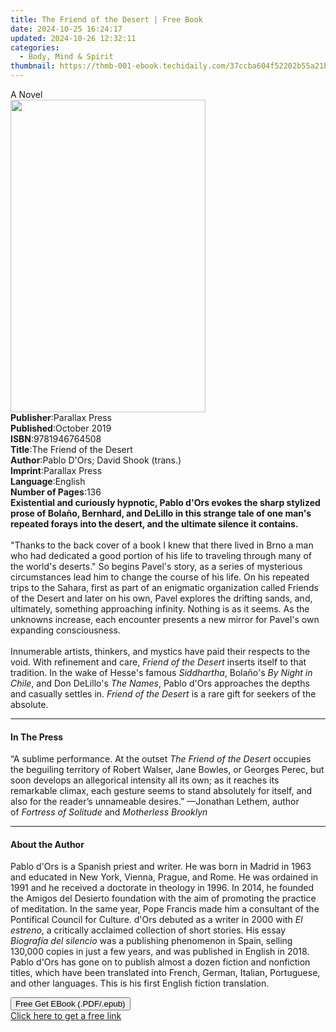 ```yaml
---
title: The Friend of the Desert | Free Book
date: 2024-10-25 16:24:17
updated: 2024-10-26 12:32:11
categories:
  - Body, Mind & Spirit
thumbnail: https://thmb-001-ebook.techidaily.com/37ccba604f52202b55a21b122e354d9c7d123db85ac0e1817d51c43c227c657f.jpg
---
```

<main id="book-container">
  <div class="flex flex-col">
    <div class="book-brief flex-1 py-6 px-4 sm:p-6 md:py-10 md:px-8">
      <!-- brief-->
      <div class="book-brief-main">A Novel</div>
    </div>
    <div
      class="book-meta-info flex-1 grid gap-4 col-start-1 col-end-3 row-start-1 sm:mb-6 sm:grid-cols-4 lg:gap-6 lg:col-start-2 lg:row-end-6 lg:row-span-6 lg:mb-0"
    >
      <div
        class="book-meta-info-left place-content-center mt-4 p-4 text-sm leading-6 col-start-2 col-span-2 dark:text-slate-400"
      >
        <img
          class="w-full h-500 object-cover rounded-lg sm:h-255 sm:col-span-2 lg:col-span-full"
          src="https://img-001-ebook.techidaily.com/c4e341e5069ed246842dfbadd8e2c1a4ee9b483cc3a269b2964b22fcc9cc9bb2.jpg"
          alt=""
          width="312"
          height="500"
        />
      </div>
      <div
        class="book-meta-info-right mt-2 col-start-1 row-start-2 col-span-3 self-center"
      >
        <!-- meta data  -->
        <div class="flex flex-col px-4 md:px-8">
          <div class="flex-1">
            <strong>Publisher</strong>:<span class="px-2">Parallax Press</span>
          </div>
          <div class="flex-1">
            <strong>Published</strong>:<span class="px-2">October 2019</span>
          </div>
          <div class="flex-1">
            <strong>ISBN</strong>:<span class="px-2">9781946764508</span>
          </div>
          <div class="flex-1">
            <strong>Title</strong>:<span class="px-2"
              >The Friend of the Desert</span
            >
          </div>
          <div class="flex-1">
            <strong>Author</strong>:<span class="px-2"
              >Pablo D&#39;Ors; David Shook (trans.)</span
            >
          </div>
          <div class="flex-1">
            <strong>Imprint</strong>:<span class="px-2">Parallax Press</span>
          </div>
          <div class="flex-1">
            <strong>Language</strong>:<span class="px-2">English</span>
          </div>
          <div class="flex-1">
            <strong>Number of Pages</strong>:<span class="px-2">136</span>
          </div>
        </div>
      </div>
    </div>
    <div class="book-description flex-1 py-6 px-4 sm:p-6 md:py-10 md:px-8">
      <div class="book-description-main">
        <div accordion-content="" id="description">
          <b
            >Existential and curiously hypnotic, Pablo d'Ors evokes the sharp
            stylized prose of Bolaño, Bernhard, and DeLillo in this strange tale
            of one man's repeated forays into the desert, and the ultimate
            silence it contains.</b
          ><br /><br />"Thanks to the back cover of a book I knew that there
          lived in Brno a man who had dedicated a good portion of his life to
          traveling through many of the world's deserts." So begins Pavel's
          story, as a series of mysterious circumstances lead him to change the
          course of his life. On his repeated trips to the Sahara, first as part
          of an enigmatic organization called Friends of the Desert and later on
          his own, Pavel explores the drifting sands, and, ultimately, something
          approaching infinity. Nothing is as it seems. As the unknowns
          increase, each encounter presents a new mirror for Pavel's own
          expanding consciousness. <br /><br />Innumerable artists, thinkers,
          and mystics have paid their respects to the void. With refinement and
          care, <i>Friend of the Desert</i> inserts itself to that tradition. In
          the wake of Hesse's famous <i>Siddhartha</i>, Bolaño's
          <i>By Night in Chile</i>, and Don DeLillo's <i>The Names</i>, Pablo
          d'Ors approaches the depths and casually settles in.
          <i>Friend of the Desert </i>is a rare gift for seekers of the
          absolute.
        </div>
        <div class="accordion-fader"></div>
      </div>
    </div>
    <div class="book-excerpts flex-1 py-6 px-4 sm:p-6 md:py-10 md:px-8">
      <!-- excerpts-->
      <div class="book-excerpts-main">
        <hr />
        <h4 class="placeholder placeholder-heading">
          <span>In The Press</span>
        </h4>
        <p>
          “A sublime performance. At the outset&nbsp;<i
            >The Friend of the Desert</i
          >&nbsp;occupies the beguiling territory of Robert Walser, Jane Bowles,
          or Georges Perec, but soon develops an allegorical intensity all its
          own; as it reaches its remarkable climax, each gesture seems to stand
          absolutely for itself, and also for the reader’s unnameable desires.”
          —Jonathan Lethem, author of&nbsp;<i>Fortress of Solitude </i>and
          <i>Motherless Brooklyn</i>
        </p>
      </div>
    </div>
    <div class="book-about-author flex-1 py-6 px-4 sm:p-6 md:py-10 md:px-8">
      <!-- about author-->
      <div class="book-main-author-main">
        <hr />
        <h4 class="placeholder placeholder-heading">
          <span>About the Author</span>
        </h4>
        <p>
          Pablo d'Ors is a Spanish priest and writer. He was born in Madrid in
          1963 and educated in New York, Vienna, Prague, and Rome. He was
          ordained in 1991 and he received a doctorate in theology in 1996. In
          2014, he founded the Amigos del Desierto foundation with the aim of
          promoting the practice of meditation. In the same year, Pope Francis
          made him a consultant of the Pontifical Council for Culture. d'Ors
          debuted as a writer in 2000 with <i>El estreno</i>, a critically
          acclaimed collection of short stories. His essay
          <i>Biografía del silencio</i> was a publishing phenomenon in Spain,
          selling 130,000 copies in just a few years, and was published in
          English in 2018. Pablo d'Ors has gone on to publish almost a dozen
          fiction and nonfiction titles, which have been translated into French,
          German, Italian, Portuguese, and other languages. This is his first
          English fiction translation.
        </p>
      </div>
    </div>
    <div class="book-free-get flex-1 py-6 px-4 sm:p-6 md:py-10 md:px-8">
      <button
        id="btn-free-get"
        class="bg-blue-500 hover:bg-blue-700 text-white font-bold py-2 px-4 rounded"
      >
        Free Get EBook (.PDF/.epub)
      </button>
      <div id="countdown-display" class="px-2 text-lg mt-2"></div>
      <a
        id="free-link"
        class="hidden bg-blue-500 hover:bg-blue-700 text-white font-bold py-2 px-4 rounded"
        href="https://www.ebooks.com/en-us/book/209587863/the-friend-of-the-desert/pablo-d-ors/"
        target="_blank"
        >Click here to get a free link</a
      >
    </div>
    <script>
      let countdownTime = 0;
      let countdownInterval = null;
      document
        .getElementById('btn-free-get')
        .addEventListener('click', startCountdown);
      function startCountdown() {
        countdownTime = new Date().getTime() + 60000 * 3;
        countdownInterval = setInterval(updateCountdown, 1000);
        document.getElementById('btn-free-get').disabled = true;
        document
          .getElementById('btn-free-get')
          .classList.add('bg-gray-500', 'cursor-not-allowed');
      }
      function updateCountdown() {
        let currentTime = new Date().getTime();
        let timeLeft = countdownTime - currentTime;
        let secondsLeft = Math.floor(timeLeft / 1000);
        document.getElementById('countdown-display').innerHTML =
          `Remaining time: ${secondsLeft} seconds.`;
        if (secondsLeft <= 0) {
          clearInterval(countdownInterval);
          document.getElementById('btn-free-get').classList.add('hidden');
          document.getElementById('free-link').classList.remove('hidden');
          document.getElementById('countdown-display').innerHTML = '';
        }
      }
    </script>
  </div>
</main>
